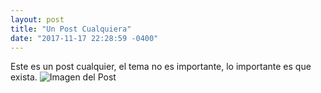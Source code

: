 ```yaml
---
layout: post
title: "Un Post Cualquiera"
date: "2017-11-17 22:28:59 -0400"
---
```


Este es un post cualquier, el tema no es importante, lo importante es que exista.
![Imagen del Post](https://images-na.ssl-images-amazon.com/images/I/710Pc12M76L._SL1500_.jpg)
